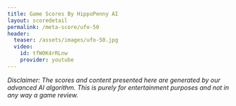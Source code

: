 ```yaml
---
title: Game Scores By HippoPenny AI
layout: scoredetail
permalink: /meta-score/ufo-50
header:
  teaser: /assets/images/ufo-50.jpg
  video:
    id: tfW0K4rRLnw
    provider: youtube
---
```

*Disclaimer: The scores and content presented here are generated by our advanced AI algorithm. This is purely for entertainment purposes and not in any way a game review.*
